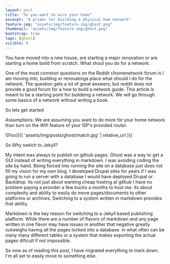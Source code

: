```yaml
---
layout: post
title: "So you want to wire your home"
excerpt: "A primer for building a physical hom network"
feature-img: "assets/img/feature-img/ghost.png"
thumbnail: "assets/img/feature-img/ghost.png"
bootstrap: true
tags: [ghost]
visible: 0
---
```

You have moved into a new house, are starting a major renovation or are starting a home boild from scratch.  What shoul you do for a network.

One of the most common questions on the Reddit r/homenetwork forum is I am moving into, building or renovatinga  place what should I do for the network.  The question gets a lot of great answers, but reddit does not provide a good forum for a how to build a network guide.  This article is meant to be a starting point for buildeing a network.  We will go through some basics of a network without writing a book.

So lets get started

Assumptions:
   We are assuming you want to do more for your home network than turn on the Wifi feature of your ISP's provided router.  



![Foo]({{ 'assets/img/posts/ghost/match.jpg' | relative_url }})

So Why swtich to Jekyll?

My intent was always to publish on github pages.  Ghost was a way to get a GUI instead of writing everything in markdown. I was avoiding coding the site by hand.  Being forced into running the site on a database just does not fill my vision for my own blog.  I developed Drupal sites for years if I was going to run a server with a database I would have deployed Drupal or Backdrop.  Its not just about wanting cheap hosting at github I have no problem paying a provider a few bucks a months to host me.  Its about complexity and ability to easily do move pages/documents to other platforms or archives.  Switching to a system written in markdown provides that ability.

Markdown is the key reason for switching to a Jekyll based publishing platform.  While there are a number of flavors of markdown and any page written in one flavor may have issues in another that negative greatly outweighs having all the pages locked into a database. in what often can be many many different tables or a system that makes exporting the actual pages dificult if not impossible.

So now as of reading this post, I have migrated everything to mark down.  I'm all set to easily move to something else.

